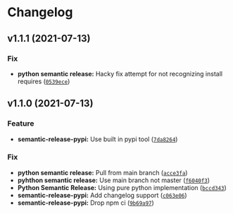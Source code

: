 # Changelog

<!--next-version-placeholder-->

## v1.1.1 (2021-07-13)
### Fix
* **python semantic release:** Hacky fix attempt for not recognizing install requires ([`0539ece`](https://github.com/bradday4/SIM_GENERATOR/commit/0539eceb785752e08cf252c5734f5dfe886f6826))

## v1.1.0 (2021-07-13)
### Feature
* **semantic-release-pypi:** Use built in pypi tool ([`7da8264`](https://github.com/bradday4/SIM_GENERATOR/commit/7da82649d6ab190330250c85350e20bd8e110e79))

### Fix
* **python semantic release:** Pull from main branch ([`acce3fa`](https://github.com/bradday4/SIM_GENERATOR/commit/acce3fa57fcea4d98f396bfbce759a2b3a86b407))
* **pyhthon semantic release:** Use main branch not master ([`f6040f3`](https://github.com/bradday4/SIM_GENERATOR/commit/f6040f39f4e344ebdfd338126f787af360c60764))
* **Python Semantic Release:** Using pure python implementation ([`bccd343`](https://github.com/bradday4/SIM_GENERATOR/commit/bccd343111735f3f0f1c11489c5c5c6f3a66fcb5))
* **semantic-release-pypi:** Add changelog support ([`c063e06`](https://github.com/bradday4/SIM_GENERATOR/commit/c063e0637f11ebbfd924f12120c501781f0e9ccf))
* **semantic-release-pypi:** Drop npm ci ([`9b69a97`](https://github.com/bradday4/SIM_GENERATOR/commit/9b69a973873a6e1d7cb1aa13867d5017045dc3f2))

